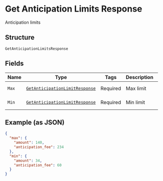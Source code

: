 
# Get Anticipation Limits Response

Anticipation limits

## Structure

`GetAnticipationLimitsResponse`

## Fields

| Name | Type | Tags | Description | Getter | Setter |
|  --- | --- | --- | --- | --- | --- |
| `Max` | [`GetAnticipationLimitResponse`](../../doc/models/get-anticipation-limit-response.md) | Required | Max limit | GetAnticipationLimitResponse getMax() | setMax(GetAnticipationLimitResponse max) |
| `Min` | [`GetAnticipationLimitResponse`](../../doc/models/get-anticipation-limit-response.md) | Required | Min limit | GetAnticipationLimitResponse getMin() | setMin(GetAnticipationLimitResponse min) |

## Example (as JSON)

```json
{
  "max": {
    "amount": 140,
    "anticipation_fee": 234
  },
  "min": {
    "amount": 34,
    "anticipation_fee": 60
  }
}
```

